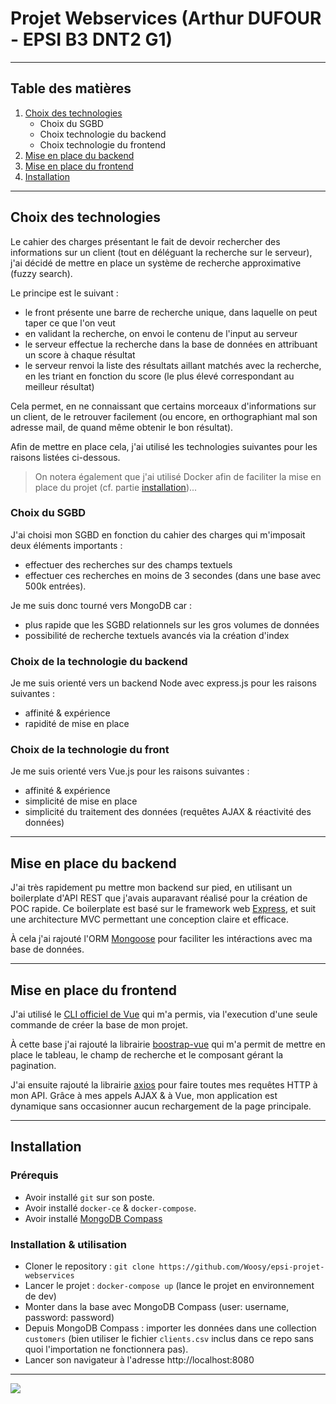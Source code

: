 # Projet Webservices (Arthur DUFOUR - EPSI B3 DNT2 G1)


---


## Table des matières

1. [Choix des technologies](#choix-des-technologies)
    - Choix du SGBD
    - Choix technologie du backend
    - Choix technologie du frontend
2. [Mise en place du backend](#mise-en-place-du-backend)
3. [Mise en place du frontend](#mise-en-place-du-frontend)
4. [Installation](#installation)


---


## Choix des technologies

Le cahier des charges présentant le fait de devoir rechercher des informations sur un client (tout en déléguant la recherche sur le serveur), j'ai décidé de mettre en place un système de recherche approximative (fuzzy search).

Le principe est le suivant :
- le front présente une barre de recherche unique, dans laquelle on peut taper ce que l'on veut
- en validant la recherche, on envoi le contenu de l'input au serveur
- le serveur effectue la recherche dans la base de données en attribuant un score à chaque résultat
- le serveur renvoi la liste des résultats aillant matchés avec la recherche, en les triant en fonction du score (le plus élevé correspondant au meilleur résultat)

Cela permet, en ne connaissant que certains morceaux d'informations sur un client, de le retrouver facilement (ou encore, en orthographiant mal son adresse mail, de quand même obtenir le bon résultat).

Afin de mettre en place cela, j'ai utilisé les technologies suivantes pour les raisons listées ci-dessous.

> On notera également que j'ai utilisé Docker afin de faciliter la mise en place du projet (cf. partie [installation](#installation))...


### Choix du SGBD

J'ai choisi mon SGBD en fonction du cahier des charges qui m'imposait deux éléments importants :
- effectuer des recherches sur des champs textuels 
- effectuer ces recherches en moins de 3 secondes (dans une base avec 500k entrées).

Je me suis donc tourné vers MongoDB car :
- plus rapide que les SGBD relationnels sur les gros volumes de données
- possibilité de recherche textuels avancés via la création d'index

### Choix de la technologie du backend

Je me suis orienté vers un backend Node avec express.js pour les raisons suivantes :
- affinité & expérience
- rapidité de mise en place 

### Choix de la technologie du front

Je me suis orienté vers Vue.js pour les raisons suivantes :
- affinité & expérience
- simplicité de mise en place
- simplicité du traitement des données (requêtes AJAX & réactivité des données)


---


## Mise en place du backend

J'ai très rapidement pu mettre mon backend sur pied, en utilisant un boilerplate d'API REST que j'avais auparavant réalisé pour la création de POC rapide.
Ce boilerplate est basé sur le framework web [Express](https://expressjs.com/), et suit une architecture MVC permettant une conception claire et efficace.

À cela j'ai rajouté l'ORM [Mongoose](https://mongoosejs.com/) pour faciliter les intéractions avec ma base de données.


---


## Mise en place du frontend

J'ai utilisé le [CLI officiel de Vue](https://cli.vuejs.org/) qui m'a permis, via l'execution d'une seule commande de créer la base de mon projet.

À cette base j'ai rajouté la librairie [boostrap-vue](https://bootstrap-vue.js.org/) qui m'a permit de mettre en place le tableau, le champ de recherche et le composant gérant la pagination.

J'ai ensuite rajouté la librairie [axios](https://github.com/axios/axios) pour faire toutes mes requêtes HTTP à mon API.
Grâce à mes appels AJAX & à Vue, mon application est dynamique sans occasionner aucun rechargement de la page principale.


---


## Installation

### Prérequis

- Avoir installé `git` sur son poste.
- Avoir installé `docker-ce` & `docker-compose`.
- Avoir installé [MongoDB Compass](https://www.mongodb.com/products/compass?lang=fr-fr)

### Installation & utilisation

- Cloner le repository : `git clone https://github.com/Woosy/epsi-projet-webservices`
- Lancer le projet : `docker-compose up` (lance le projet en environnement de dev)
- Monter dans la base avec MongoDB Compass (user: username, password: password)
- Depuis MongoDB Compass : importer les données dans une collection `customers` (bien utiliser le fichier `clients.csv` inclus dans ce repo sans quoi l'importation ne fonctionnera pas).
- Lancer son navigateur à l'adresse http://localhost:8080

---

![](https://i.imgur.com/3jxpb4i.png)